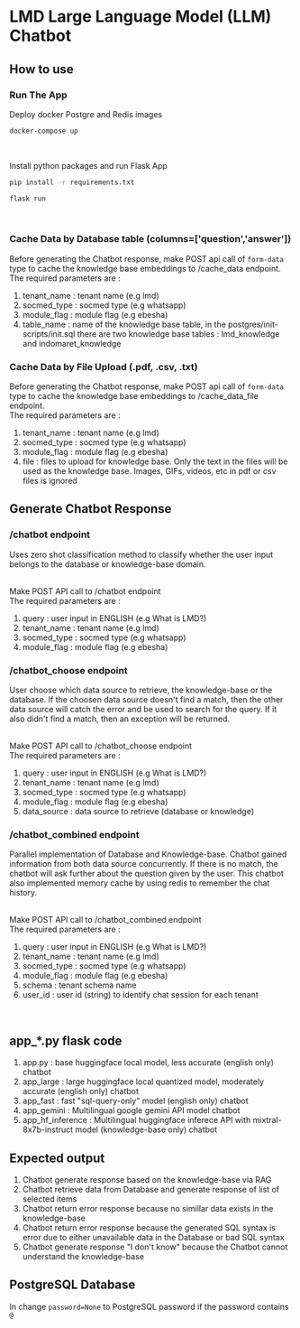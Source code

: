 # LMD Large Language Model (LLM) Chatbot
## How to use 
### Run The App
Deploy docker Postgre and Redis images
```bash
docker-compose up
```
<br>

Install python packages and run Flask App
```bash
pip install -r requirements.txt
```

```bash
flask run
```

<br>

### Cache Data by Database table (columns=['question','answer'])
Before generating the Chatbot response, make POST api call of `form-data` type to cache the knowledge base embeddings to /cache_data endpoint. <br>
The required parameters are :
1. tenant_name : tenant name (e.g lmd)
2. socmed_type : socmed type (e.g whatsapp)
3. module_flag : module flag (e.g ebesha)
4. table_name : name of the knowledge base table, in the postgres/init-scripts/init.sql there are two knowledge base tables : lmd_knowledge and indomaret_knowledge 

### Cache Data by File Upload (.pdf, .csv, .txt)
Before generating the Chatbot response, make POST api call of `form-data` type to cache the knowledge base embeddings to /cache_data_file endpoint. <br>
The required parameters are :
1. tenant_name : tenant name (e.g lmd)
2. socmed_type : socmed type (e.g whatsapp)
3. module_flag : module flag (e.g ebesha)
4. file : files to upload for knowledge base. Only the text in the files will be used as the knowledge base. Images, GIFs, videos, etc in pdf or csv files is ignored <br>

## Generate Chatbot Response 
### /chatbot endpoint
Uses zero shot classification method to classify whether the user input belongs to the database or knowledge-base domain. <br><br>

Make POST API call to /chatbot endpoint <br>
The required parameters are :
1. query : user input in ENGLISH (e.g What is LMD?)
2. tenant_name : tenant name (e.g lmd)
3. socmed_type : socmed type (e.g whatsapp)
4. module_flag : module flag (e.g ebesha)


### /chatbot_choose endpoint
User choose which data source to retrieve, the knowledge-base or the database. If the choosen data source doesn't find a match, then the other data source will catch the error and be used to search for the query. If it also didn't find a match, then an exception will be returned. <br><br>

Make POST API call to /chatbot_choose endpoint <br>
The required parameters are :
1. query : user input in ENGLISH (e.g What is LMD?)
2. tenant_name : tenant name (e.g lmd)
3. socmed_type : socmed type (e.g whatsapp)
4. module_flag : module flag (e.g ebesha)
5. data_source : data source to retrieve (database or knowledge)


### /chatbot_combined endpoint
Parallel implementation of Database and Knowledge-base. Chatbot gained information from both data source concurrently. If there is no match, the chatbot will ask further about the question given by the user. This chatbot also implemented memory cache by using redis to remember the chat history. <br><br>

Make POST API call to /chatbot_combined endpoint <br>
The required parameters are :
1. query : user input in ENGLISH (e.g What is LMD?)
2. tenant_name : tenant name (e.g lmd)
3. socmed_type : socmed type (e.g whatsapp)
4. module_flag : module flag (e.g ebesha)
5. schema : tenant schema name
6. user_id : user id (string) to identify chat session for each tenant
<br>

## app_*.py flask code
1. app.py : base huggingface local model, less accurate (english only) chatbot
2. app_large : large huggingface local quantized model, moderately accurate (english only) chatbot
3. app_fast : fast "sql-query-only" model (english only) chatbot
4. app_gemini : Multilingual google gemini API model chatbot
5. app_hf_inference : Multilingual huggingface inferece API with mixtral-8x7b-instruct model (knowledge-base only) chatbot 
 

## Expected output
1. Chatbot generate response based on the knowledge-base via RAG 
2. Chatbot retrieve data from Database and generate response of list of selected items
3. Chatbot return error response because no simillar data exists in the knowledge-base
4. Chatbot return error response because the generated SQL syntax is error due to either unavailable data in the Database or bad SQL syntax
5. Chatbot generate response "I don't know" because the Chatbot cannot understand the knowledge-base

## PostgreSQL Database
In change `password=None` to PostgreSQL password if the password contains `@`



